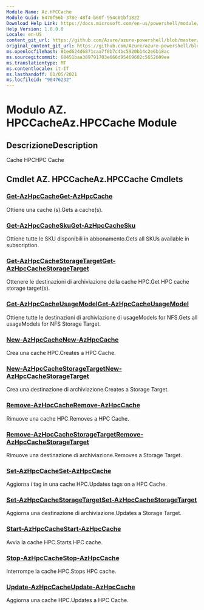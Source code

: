 ```yaml
---
Module Name: Az.HPCCache
Module Guid: 6470f56b-378e-48f4-b60f-954c01bf1822
Download Help Link: https://docs.microsoft.com/en-us/powershell/module/az.hpccache
Help Version: 1.0.0.0
Locale: en-US
content_git_url: https://github.com/Azure/azure-powershell/blob/master/src/HPCCache/HPCCache/help/Az.HPCCache.md
original_content_git_url: https://github.com/Azure/azure-powershell/blob/master/src/HPCCache/HPCCache/help/Az.HPCCache.md
ms.openlocfilehash: 81ed624d6871caa7f0b7c4bc5920b14c2e6b18ac
ms.sourcegitcommit: 68451baa389791703e666d95469602c5652609ee
ms.translationtype: MT
ms.contentlocale: it-IT
ms.lasthandoff: 01/05/2021
ms.locfileid: "98476232"
---
```

# <span data-ttu-id="68dfd-101">Modulo AZ. HPCCache</span><span class="sxs-lookup"><span data-stu-id="68dfd-101">Az.HPCCache Module</span></span>
## <span data-ttu-id="68dfd-102">Descrizione</span><span class="sxs-lookup"><span data-stu-id="68dfd-102">Description</span></span>
<span data-ttu-id="68dfd-103">Cache HPC</span><span class="sxs-lookup"><span data-stu-id="68dfd-103">HPC Cache</span></span>

## <span data-ttu-id="68dfd-104">Cmdlet AZ. HPCCache</span><span class="sxs-lookup"><span data-stu-id="68dfd-104">Az.HPCCache Cmdlets</span></span>
### [<span data-ttu-id="68dfd-105">Get-AzHpcCache</span><span class="sxs-lookup"><span data-stu-id="68dfd-105">Get-AzHpcCache</span></span>](Get-AzHpcCache.md)
<span data-ttu-id="68dfd-106">Ottiene una cache (s).</span><span class="sxs-lookup"><span data-stu-id="68dfd-106">Gets a cache(s).</span></span>

### [<span data-ttu-id="68dfd-107">Get-AzHpcCacheSku</span><span class="sxs-lookup"><span data-stu-id="68dfd-107">Get-AzHpcCacheSku</span></span>](Get-AzHpcCacheSku.md)
<span data-ttu-id="68dfd-108">Ottiene tutte le SKU disponibili in abbonamento.</span><span class="sxs-lookup"><span data-stu-id="68dfd-108">Gets all SKUs available in subscription.</span></span>

### [<span data-ttu-id="68dfd-109">Get-AzHpcCacheStorageTarget</span><span class="sxs-lookup"><span data-stu-id="68dfd-109">Get-AzHpcCacheStorageTarget</span></span>](Get-AzHpcCacheStorageTarget.md)
<span data-ttu-id="68dfd-110">Ottenere le destinazioni di archiviazione della cache HPC.</span><span class="sxs-lookup"><span data-stu-id="68dfd-110">Get HPC cache storage target(s).</span></span>

### [<span data-ttu-id="68dfd-111">Get-AzHpcCacheUsageModel</span><span class="sxs-lookup"><span data-stu-id="68dfd-111">Get-AzHpcCacheUsageModel</span></span>](Get-AzHpcCacheUsageModel.md)
<span data-ttu-id="68dfd-112">Ottiene tutte le destinazioni di archiviazione di usageModels for NFS.</span><span class="sxs-lookup"><span data-stu-id="68dfd-112">Gets all usageModels for NFS Storage Target.</span></span>

### [<span data-ttu-id="68dfd-113">New-AzHpcCache</span><span class="sxs-lookup"><span data-stu-id="68dfd-113">New-AzHpcCache</span></span>](New-AzHpcCache.md)
<span data-ttu-id="68dfd-114">Crea una cache HPC.</span><span class="sxs-lookup"><span data-stu-id="68dfd-114">Creates a HPC Cache.</span></span>

### [<span data-ttu-id="68dfd-115">New-AzHpcCacheStorageTarget</span><span class="sxs-lookup"><span data-stu-id="68dfd-115">New-AzHpcCacheStorageTarget</span></span>](New-AzHpcCacheStorageTarget.md)
<span data-ttu-id="68dfd-116">Crea una destinazione di archiviazione.</span><span class="sxs-lookup"><span data-stu-id="68dfd-116">Creates a Storage Target.</span></span>

### [<span data-ttu-id="68dfd-117">Remove-AzHpcCache</span><span class="sxs-lookup"><span data-stu-id="68dfd-117">Remove-AzHpcCache</span></span>](Remove-AzHpcCache.md)
<span data-ttu-id="68dfd-118">Rimuove una cache HPC.</span><span class="sxs-lookup"><span data-stu-id="68dfd-118">Removes a HPC Cache.</span></span>

### [<span data-ttu-id="68dfd-119">Remove-AzHpcCacheStorageTarget</span><span class="sxs-lookup"><span data-stu-id="68dfd-119">Remove-AzHpcCacheStorageTarget</span></span>](Remove-AzHpcCacheStorageTarget.md)
<span data-ttu-id="68dfd-120">Rimuove una destinazione di archiviazione.</span><span class="sxs-lookup"><span data-stu-id="68dfd-120">Removes a Storage Target.</span></span>

### [<span data-ttu-id="68dfd-121">Set-AzHpcCache</span><span class="sxs-lookup"><span data-stu-id="68dfd-121">Set-AzHpcCache</span></span>](Set-AzHpcCache.md)
<span data-ttu-id="68dfd-122">Aggiorna i tag in una cache HPC.</span><span class="sxs-lookup"><span data-stu-id="68dfd-122">Updates tags on a HPC Cache.</span></span>

### [<span data-ttu-id="68dfd-123">Set-AzHpcCacheStorageTarget</span><span class="sxs-lookup"><span data-stu-id="68dfd-123">Set-AzHpcCacheStorageTarget</span></span>](Set-AzHpcCacheStorageTarget.md)
<span data-ttu-id="68dfd-124">Aggiorna una destinazione di archiviazione.</span><span class="sxs-lookup"><span data-stu-id="68dfd-124">Updates a Storage Target.</span></span>

### [<span data-ttu-id="68dfd-125">Start-AzHpcCache</span><span class="sxs-lookup"><span data-stu-id="68dfd-125">Start-AzHpcCache</span></span>](Start-AzHpcCache.md)
<span data-ttu-id="68dfd-126">Avvia la cache HPC.</span><span class="sxs-lookup"><span data-stu-id="68dfd-126">Starts HPC cache.</span></span>

### [<span data-ttu-id="68dfd-127">Stop-AzHpcCache</span><span class="sxs-lookup"><span data-stu-id="68dfd-127">Stop-AzHpcCache</span></span>](Stop-AzHpcCache.md)
<span data-ttu-id="68dfd-128">Interrompe la cache HPC.</span><span class="sxs-lookup"><span data-stu-id="68dfd-128">Stops HPC cache.</span></span>

### [<span data-ttu-id="68dfd-129">Update-AzHpcCache</span><span class="sxs-lookup"><span data-stu-id="68dfd-129">Update-AzHpcCache</span></span>](Update-AzHpcCache.md)
<span data-ttu-id="68dfd-130">Aggiorna una cache HPC.</span><span class="sxs-lookup"><span data-stu-id="68dfd-130">Updates a HPC Cache.</span></span>

